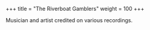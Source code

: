+++
title = "The Riverboat Gamblers"
weight = 100
+++

Musician and artist credited on various recordings.
